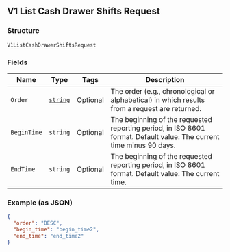 ## V1 List Cash Drawer Shifts Request

### Structure

`V1ListCashDrawerShiftsRequest`

### Fields

| Name | Type | Tags | Description |
|  --- | --- | --- | --- |
| `Order` | [`string`](/doc/models/sort-order.md) | Optional | The order (e.g., chronological or alphabetical) in which results from a request are returned. |
| `BeginTime` | `string` | Optional | The beginning of the requested reporting period, in ISO 8601 format. Default value: The current time minus 90 days. |
| `EndTime` | `string` | Optional | The beginning of the requested reporting period, in ISO 8601 format. Default value: The current time. |

### Example (as JSON)

```json
{
  "order": "DESC",
  "begin_time": "begin_time2",
  "end_time": "end_time2"
}
```

